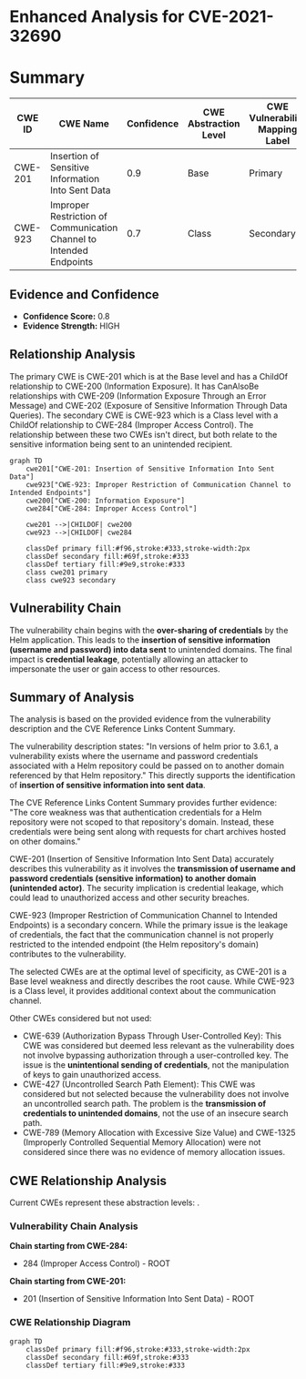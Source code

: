 # Enhanced Analysis for CVE-2021-32690

# Summary
| CWE ID | CWE Name | Confidence | CWE Abstraction Level | CWE Vulnerability Mapping Label | CWE-Vulnerability Mapping Notes |
|---|---|---|---|---|---|
| CWE-201 | Insertion of Sensitive Information Into Sent Data | 0.9 | Base | Primary | Allowed |
| CWE-923 | Improper Restriction of Communication Channel to Intended Endpoints | 0.7 | Class | Secondary | Allowed-with-Review |

## Evidence and Confidence

*   **Confidence Score:** 0.8
*   **Evidence Strength:** HIGH

## Relationship Analysis
The primary CWE is CWE-201 which is at the Base level and has a ChildOf relationship to CWE-200 (Information Exposure). It has CanAlsoBe relationships with CWE-209 (Information Exposure Through an Error Message) and CWE-202 (Exposure of Sensitive Information Through Data Queries). The secondary CWE is CWE-923 which is a Class level with a ChildOf relationship to CWE-284 (Improper Access Control). The relationship between these two CWEs isn't direct, but both relate to the sensitive information being sent to an unintended recipient.

```mermaid
graph TD
    cwe201["CWE-201: Insertion of Sensitive Information Into Sent Data"]
    cwe923["CWE-923: Improper Restriction of Communication Channel to Intended Endpoints"]
    cwe200["CWE-200: Information Exposure"]
    cwe284["CWE-284: Improper Access Control"]

    cwe201 -->|CHILDOF| cwe200
    cwe923 -->|CHILDOF| cwe284

    classDef primary fill:#f96,stroke:#333,stroke-width:2px
    classDef secondary fill:#69f,stroke:#333
    classDef tertiary fill:#9e9,stroke:#333
    class cwe201 primary
    class cwe923 secondary
```

## Vulnerability Chain
The vulnerability chain begins with the **over-sharing of credentials** by the Helm application. This leads to the **insertion of sensitive information (username and password) into data sent** to unintended domains. The final impact is **credential leakage**, potentially allowing an attacker to impersonate the user or gain access to other resources.

## Summary of Analysis
The analysis is based on the provided evidence from the vulnerability description and the CVE Reference Links Content Summary.

The vulnerability description states: "In versions of helm prior to 3.6.1, a vulnerability exists where the username and password credentials associated with a Helm repository could be passed on to another domain referenced by that Helm repository." This directly supports the identification of **insertion of sensitive information into sent data**.

The CVE Reference Links Content Summary provides further evidence: "The core weakness was that authentication credentials for a Helm repository were not scoped to that repository's domain. Instead, these credentials were being sent along with requests for chart archives hosted on other domains."

CWE-201 (Insertion of Sensitive Information Into Sent Data) accurately describes this vulnerability as it involves the **transmission of username and password credentials (sensitive information) to another domain (unintended actor)**. The security implication is credential leakage, which could lead to unauthorized access and other security breaches.

CWE-923 (Improper Restriction of Communication Channel to Intended Endpoints) is a secondary concern. While the primary issue is the leakage of credentials, the fact that the communication channel is not properly restricted to the intended endpoint (the Helm repository's domain) contributes to the vulnerability.

The selected CWEs are at the optimal level of specificity, as CWE-201 is a Base level weakness and directly describes the root cause. While CWE-923 is a Class level, it provides additional context about the communication channel.

Other CWEs considered but not used:

*   CWE-639 (Authorization Bypass Through User-Controlled Key): This CWE was considered but deemed less relevant as the vulnerability does not involve bypassing authorization through a user-controlled key. The issue is the **unintentional sending of credentials**, not the manipulation of keys to gain unauthorized access.
*   CWE-427 (Uncontrolled Search Path Element): This CWE was considered but not selected because the vulnerability does not involve an uncontrolled search path. The problem is the **transmission of credentials to unintended domains**, not the use of an insecure search path.
*   CWE-789 (Memory Allocation with Excessive Size Value) and CWE-1325 (Improperly Controlled Sequential Memory Allocation) were not considered since there was no evidence of memory allocation issues.


## CWE Relationship Analysis

Current CWEs represent these abstraction levels: .


### Vulnerability Chain Analysis

**Chain starting from CWE-284:**
- 284 (Improper Access Control) - ROOT


**Chain starting from CWE-201:**
- 201 (Insertion of Sensitive Information Into Sent Data) - ROOT



### CWE Relationship Diagram

```mermaid
graph TD
    classDef primary fill:#f96,stroke:#333,stroke-width:2px
    classDef secondary fill:#69f,stroke:#333
    classDef tertiary fill:#9e9,stroke:#333
```